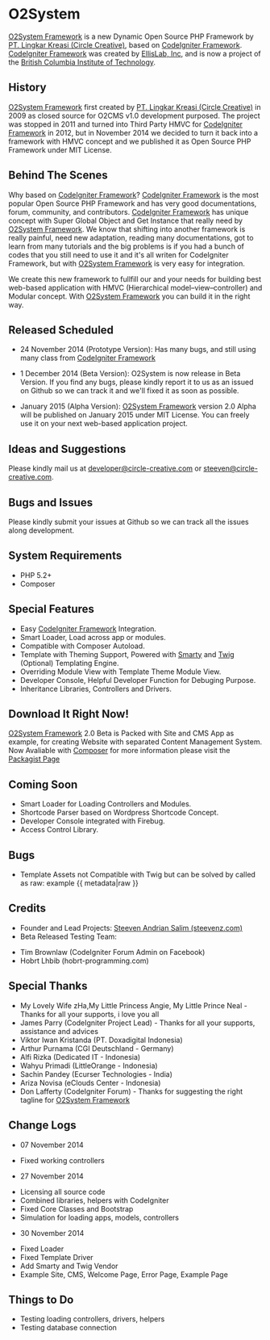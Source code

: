 O2System
========

[O2System Framework][2] is a new Dynamic Open Source PHP Framework by [PT. Lingkar Kreasi (Circle Creative)][1], based on [CodeIgniter Framework][3]. [CodeIgniter Framework][3] was created by [EllisLab, Inc][4], and is now a project of the [British Columbia Institute of Technology][5].

History
-------
[O2System Framework][2] first created by [PT. Lingkar Kreasi (Circle Creative)][1] in 2009 as closed source for O2CMS v1.0 development purposed. 
The project was stopped in 2011 and turned into Third Party HMVC for [CodeIgniter Framework][3] in 2012, but in November 2014 we decided to turn it back into a framework with HMVC concept and we published it as Open Source PHP Framework under MIT License.

Behind The Scenes
-----------------
Why based on [CodeIgniter Framework][3]?
[CodeIgniter Framework][3] is the most popular Open Source PHP Framework and has very good documentations, forum, community, and contributors. [CodeIgniter Framework][3] has unique concept with Super Global Object and Get Instance that really need by [O2System Framework][2].
We know that shifting into another framework is really painful, need new adaptation, reading many documentations, got to learn from many tutorials and the big problems is if you had a bunch of codes that you still need to use it and it's all writen for CodeIgniter Framework, but with [O2System Framework][2] is very easy for integration.

We create this new framework to fullfill our and your needs for building best web-based application with HMVC (Hierarchical model–view–controller) and Modular concept. With [O2System Framework][2] you can build it in the right way.

Released Scheduled
------------------
* 24 November 2014 (Prototype Version):
  Has many bugs, and still using many class from [CodeIgniter Framework][3]

* 1 December 2014 (Beta Version):
  O2System is now release in Beta Version. If you find any bugs, please kindly report it to us as an issued on Github so we can track it and we'll fixed it as soon as possible.

* January 2015 (Alpha Version):
  [O2System Framework][2]  version 2.0 Alpha will be published on January 2015 under MIT License. You can freely use it on your next web-based application project.

Ideas and Suggestions
---------------------
Please kindly mail us at [developer@circle-creative.com][6] or [steeven@circle-creative.com][7].

Bugs and Issues
---------------
Please kindly submit your issues at Github so we can track all the issues along development.

System Requirements
-------------------
- PHP 5.2+
- Composer

Special Features
----------------
- Easy [CodeIgniter Framework][3] Integration.
- Smart Loader, Load across app or modules.
- Compatible with Composer Autoload.
- Template with Theming Support, Powered with [Smarty][9] and [Twig][10] (Optional) Templating Engine.
- Overriding Module View with Template Theme Module View.
- Developer Console, Helpful Developer Function for Debuging Purpose.
- Inheritance Libraries, Controllers and Drivers.

Download It Right Now!
----------------------
[O2System Framework][2] 2.0 Beta is Packed with Site and CMS App as example, for creating Website with separated Content Management System.
Now Avaliable with [Composer][11] for more information please visit the [Packagist Page][12]

Coming Soon
-----------
- Smart Loader for Loading Controllers and Modules.
- Shortcode Parser based on Wordpress Shortcode Concept.
- Developer Console integrated with Firebug.
- Access Control Library.

Bugs
----
- Template Assets not Compatible with Twig but can be solved by called as raw: example {{ metadata|raw }}

Credits
-------
* Founder and Lead Projects: [Steeven Andrian Salim (steevenz.com)][8]
* Beta Released Testing Team:
 - Tim Brownlaw (CodeIgniter Forum Admin on Facebook)
 - Hobrt Lhbib (hobrt-programming.com)

Special Thanks
--------------
* My Lovely Wife zHa,My Little Princess Angie, My Little Prince Neal - Thanks for all your supports, i love you all
* James Parry (CodeIgniter Project Lead) - Thanks for all your supports, assistance and advices
* Viktor Iwan Kristanda (PT. Doxadigital Indonesia)
* Arthur Purnama (CGI Deutschland - Germany)
* Alfi Rizka (Dedicated IT - Indonesia)
* Wahyu Primadi (LittleOrange - Indonesia)
* Sachin Pandey (Ecurser Technologies - India)
* Ariza Novisa (eClouds Center - Indonesia)
* Don Lafferty (CodeIgniter Forum) - Thanks for suggesting the right tagline for [O2System Framework][2]

Change Logs
-----------
* 07 November 2014
 - Fixed working controllers
* 27 November 2014
 - Licensing all source code
 - Combined libraries, helpers with CodeIgniter
 - Fixed Core Classes and Bootstrap
 - Simulation for loading apps, models, controllers
* 30 November 2014
 - Fixed Loader
 - Fixed Template Driver
 - Add Smarty and Twig Vendor
 - Example Site, CMS, Welcome Page, Error Page, Example Page

Things to Do
------------
- Testing loading controllers, drivers, helpers
- Testing database connection

[1]: http://www.circle-creative.com
[2]: http://www.circle-creative.com/products/o2system
[3]: http://www.codeigniter.com
[4]: http://www.ellislab.com
[5]: http://www.bcit.ca/cas/computing/
[6]: mailto:developer@circle-creative.com
[7]: mailto:steeven@circle-creative.com
[8]: http://cv.steevenz.com
[9]: http://www.smarty.net/
[10]: http://twig.sensiolabs.org/
[11]: https://getcomposer.org
[12]: https://packagist.org/packages/o2system/o2system
